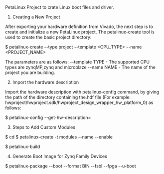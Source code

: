 PetaLinux Project to crate Linux boot files and driver.

1. Creating a New Project

After exporting your hardware definition from Vivado, the next step is to create and initialize a new PetaLinux
project. The petalinux-create tool is used to create the basic project directory:

$ petalinux-create --type project --template <CPU_TYPE> --name <PROJECT_NAME>

The parameters are as follows:
 --template TYPE - The supported CPU types are zynqMP,zynq and microblaze
 --name NAME - The name of the project you are building.

2. Import the hardware description

Import the hardware description with petalinux-config command, by giving the
path of the directory containing the.hdf file (For example:
hwproject/hwproject.sdk/hwproject_design_wrapper_hw_platform_0) as follows:

$ petalinux-config --get-hw-description=<path-to-directory-which-contains-hardwaredescription- file>

3. Steps to Add Custom Modules

$ cd <plnx-proj-root>
$ petalinux-create -t modules --name <user-module-name> --enable

$ petalinux-build

4. Generate Boot Image for Zynq Family Devices

$ petalinux-package --boot --format BIN --fsbl <FSBL image> --fpga <FPGA bitstream> --u-boot


